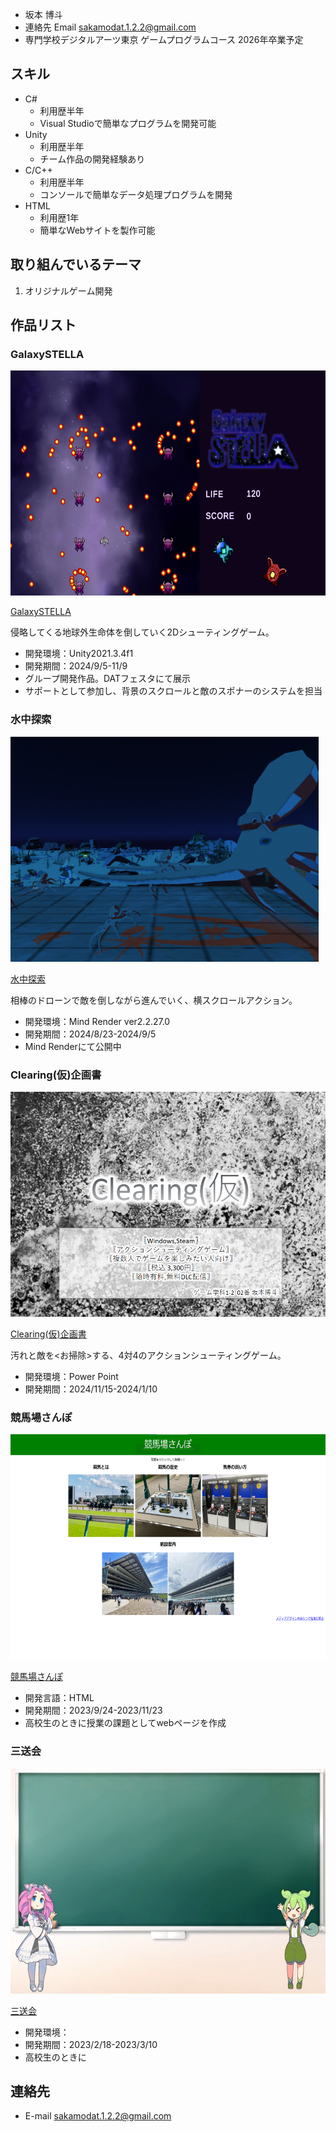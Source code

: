 - 坂本 博斗
- 連絡先 Email [sakamodat.1.2.2@gmail.com](sakamodat.1.2.2@gmail.com)
- 専門学校デジタルアーツ東京 ゲームプログラムコース 2026年卒業予定

## スキル
- C#
  - 利用歴半年
  - Visual Studioで簡単なプログラムを開発可能
- Unity
  - 利用歴半年
  - チーム作品の開発経験あり
- C/C++
  - 利用歴半年
  - コンソールで簡単なデータ処理プログラムを開発
- HTML
  - 利用歴1年
  - 簡単なWebサイトを製作可能

## 取り組んでいるテーマ
1. オリジナルゲーム開発

## 作品リスト

### GalaxySTELLA
<img src="images/galaxy2.png" alt="Wall Walker" style="height: 360px">

[GalaxySTELLA](リンク)

侵略してくる地球外生命体を倒していく2Dシューティングゲーム。

- 開発環境：Unity2021.3.4f1
- 開発期間：2024/9/5-11/9
- グループ開発作品。DATフェスタにて展示
- サポートとして参加し、背景のスクロールと敵のスポナーのシステムを担当

### 水中探索
<img src="images/underwater.png" alt="水中探索" style="height: 360px">

[水中探索](リンク)

相棒のドローンで敵を倒しながら進んでいく、横スクロールアクション。

- 開発環境：Mind Render ver2.2.27.0
- 開発期間：2024/8/23-2024/9/5
- Mind Renderにて公開中

### Clearing(仮)企画書
<img src="images/Clearing.png" alt="Clearing(仮)企画書" style="height: 360px">

[Clearing(仮)企画書](リンク)

汚れと敵を<お掃除>する、4対4のアクションシューティングゲーム。

- 開発環境：Power Point
- 開発期間：2024/11/15-2024/1/10

### 競馬場さんぽ
<img src="images/keiba.png" alt="競馬場さんぽ" style="height: 360px">

[競馬場さんぽ](リンク)

- 開発言語：HTML
- 開発期間：2023/9/24-2023/11/23
- 高校生のときに授業の課題としてwebページを作成

### 三送会
<img src="images/sannsoukai.png" alt="三送会" style="height: 360px">

[三送会](リンク)

- 開発環境：
- 開発期間：2023/2/18-2023/3/10
- 高校生のときに


## 連絡先
- E-mail [sakamodat.1.2.2@gmail.com](sakamodat.1.2.2@gmail.com)